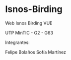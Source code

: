 # Isnos-Birding

Web Isnos Birding VUE

UTP MinTIC - G2 - G63

Integrantes:

Felipe Bolaños
Sofía Martínez
